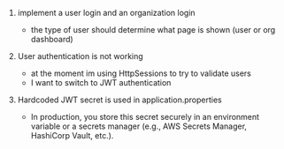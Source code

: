 1. implement a user login and an organization login
    * the type of user should determine what page is shown (user or org dashboard)

2. User authentication is not working
    - at the moment im using HttpSessions to try to validate users
    - I want to switch to JWT authentication

3. Hardcoded JWT secret is used in application.properties
    - In production, you store this secret securely in an environment variable or a secrets manager (e.g., AWS Secrets Manager, HashiCorp Vault, etc.).